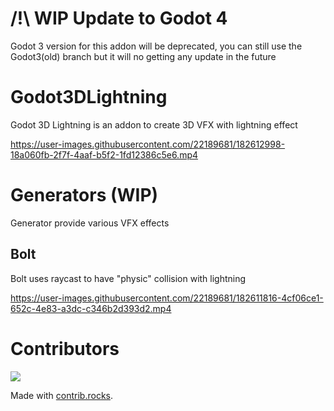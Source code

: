 # /!\ WIP Update to Godot 4
Godot 3 version for this addon will be deprecated, you can still use the Godot3(old) branch but it will no getting any update in the future

# Godot3DLightning

Godot 3D Lightning is an addon to create 3D VFX with lightning effect


https://user-images.githubusercontent.com/22189681/182612998-18a060fb-2f7f-4aaf-b5f2-1fd12386c5e6.mp4




# Generators (WIP)

Generator provide various VFX effects

## Bolt

Bolt uses raycast to have "physic" collision with lightning

https://user-images.githubusercontent.com/22189681/182611816-4cf06ce1-652c-4e83-a3dc-c346b2d393d2.mp4




# Contributors
<a href="https://github.com/AurelienCaille/Godot3DLightning/graphs/contributors">
  <img src="https://contrib.rocks/image?repo=AurelienCaille/Godot3DLightning" />
</a>

Made with [contrib.rocks](https://contrib.rocks).
